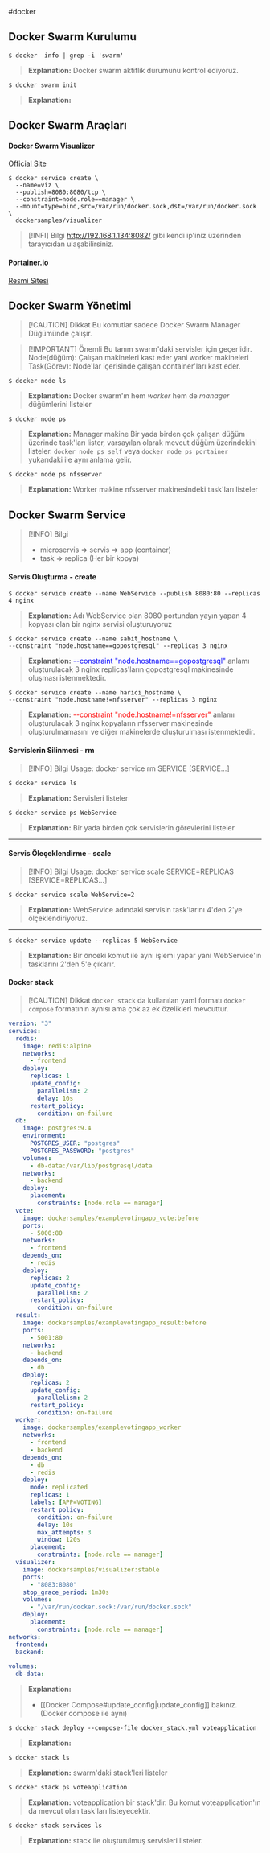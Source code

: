 #docker
## Docker Swarm Kurulumu
```
$ docker  info | grep -i 'swarm'
```
> **Explanation:**
> Docker swarm aktiflik durumunu kontrol ediyoruz.

```
$ docker swarm init
```
> **Explanation:**


## Docker Swarm Araçları
#### Docker Swarm Visualizer 
[Official Site](https://github.com/dockersamples/docker-swarm-visualizer)
```
$ docker service create \
  --name=viz \
  --publish=8080:8080/tcp \
  --constraint=node.role==manager \
  --mount=type=bind,src=/var/run/docker.sock,dst=/var/run/docker.sock \
  dockersamples/visualizer
```

> [!INFI] Bilgi
> http://192.168.1.134:8082/ gibi kendi ip'iniz üzerinden tarayıcıdan ulaşabilirsiniz.

#### Portainer.io
[Resmi Sitesi](https://docs.portainer.io/start/install-ce/server/swarm/linux)

## Docker Swarm Yönetimi
> [!CAUTION] Dikkat
> Bu komutlar sadece Docker Swarm Manager Düğümünde çalışır.

> [!IMPORTANT] Önemli
> Bu tanım swarm'daki servisler için geçerlidir.
> Node(düğüm): Çalışan makineleri kast eder yani worker makineleri
> Task(Görev): Node'lar içerisinde çalışan container'ları kast eder.


```
$ docker node ls
```
> **Explanation:**
> Docker swarm'ın hem *worker* hem de *manager* düğümlerini listeler

```
$ docker node ps 
```
> **Explanation:** Manager makine
> Bir yada birden çok çalışan düğüm üzerinde task'ları lister, varsayılan olarak mevcut düğüm üzerindekini listeler. `docker node ps self` veya `docker node ps portainer` yukarıdaki ile aynı anlama gelir.

```
$ docker node ps nfsserver
```
> **Explanation:** Worker makine
> nfsserver makinesindeki task'ları listeler
## Docker Swarm Service
>[!INFO] Bilgi
> + microservis => servis => app (container)
> + task => replica (Her bir kopya)

#### Servis Oluşturma - create
```
$ docker service create --name WebService --publish 8080:80 --replicas 4 nginx
```
> **Explanation:**
> Adı WebService olan 8080 portundan yayın yapan 4 kopyası olan bir nginx servisi oluşturuyoruz

```
$ docker service create --name sabit_hostname \ 
--constraint "node.hostname==gopostgresql" --replicas 3 nginx
```
> **Explanation:**
> <span style=color:blue>--constraint "node.hostname==gopostgresql"</span> anlamı oluşturulacak 3 nginx replicas'ların gopostgresql makinesinde oluşması istenmektedir.

```
$ docker service create --name harici_hostname \
--constraint "node.hostname!=nfsserver" --replicas 3 nginx
```
> **Explanation:**
> <span style=color:red>--constraint "node.hostname!=nfsserver"</span> anlamı oluşturulacak 3 nginx kopyaların nfsserver makinesinde oluşturulmamasını ve diğer makinelerde oluşturulması istenmektedir.

#### Servislerin Silinmesi - rm

> [!INFO] Bilgi
> Usage:  docker service rm SERVICE [SERVICE...]

```
$ docker service ls
```
> **Explanation:**
> Servisleri listeler

```
$ docker service ps WebService
```
> **Explanation:**
> Bir yada birden çok servislerin görevlerini listeler

---
#### Servis Öleçeklendirme - scale
> [!INFO] Bilgi
> Usage:  docker service scale SERVICE=REPLICAS [SERVICE=REPLICAS...]

```
$ docker service scale WebService=2
```
> **Explanation:**
> WebService adındaki servisin task'larını 4'den 2'ye ölçeklendiriyoruz.

---
```
$ docker service update --replicas 5 WebService
```
> **Explanation:**
>  Bir önceki komut ile aynı işlemi yapar yani WebService'ın tasklarını 2'den 5'e çıkarır.

#### Docker stack
>[!CAUTION] Dikkat
>`docker stack` da kullanılan yaml formatı `docker compose` formatının aynısı ama çok az ek özelikleri mevcuttur.


```yaml
version: "3"
services:
  redis:
    image: redis:alpine
    networks:
      - frontend
    deploy:
      replicas: 1
      update_config:
        parallelism: 2
        delay: 10s
      restart_policy:
        condition: on-failure
  db:
    image: postgres:9.4
    environment:
      POSTGRES_USER: "postgres"
      POSTGRES_PASSWORD: "postgres"
    volumes:
      - db-data:/var/lib/postgresql/data
    networks:
      - backend
    deploy:
      placement:
        constraints: [node.role == manager]
  vote:
    image: dockersamples/examplevotingapp_vote:before
    ports:
      - 5000:80
    networks:
      - frontend
    depends_on:
      - redis
    deploy:
      replicas: 2
      update_config:
        parallelism: 2
      restart_policy:
        condition: on-failure
  result:
    image: dockersamples/examplevotingapp_result:before
    ports:
      - 5001:80
    networks:
      - backend
    depends_on:
      - db
    deploy:
      replicas: 2
      update_config:
        parallelism: 2
      restart_policy:
        condition: on-failure
  worker:
    image: dockersamples/examplevotingapp_worker
    networks:
      - frontend
      - backend
    depends_on:
      - db
      - redis
    deploy:
      mode: replicated
      replicas: 1
      labels: [APP=VOTING]
      restart_policy:
        condition: on-failure
        delay: 10s
        max_attempts: 3
        window: 120s
      placement:
        constraints: [node.role == manager]
  visualizer:
    image: dockersamples/visualizer:stable
    ports:
      - "8083:8080"
    stop_grace_period: 1m30s
    volumes:
      - "/var/run/docker.sock:/var/run/docker.sock"
    deploy:
      placement:
        constraints: [node.role == manager]
networks:
  frontend:
  backend:

volumes:
  db-data:
```

> **Explanation:**
> +  [[Docker Compose#update_config|update_config]] bakınız. (Docker compose ile aynı)


```
$ docker stack deploy --compose-file docker_stack.yml voteapplication
```
> **Explanation:**

```
$ docker stack ls
```
> **Explanation:**
> swarm'daki stack'leri listeler

```
$ docker stack ps voteapplication 
```
> **Explanation:**
> voteapplication bir stack'dir. Bu komut voteapplication'ın da mevcut olan task'ları listeyecektir.

```
$ docker stack services ls
```
> **Explanation:**
> stack ile oluşturulmuş servisleri listeler.

